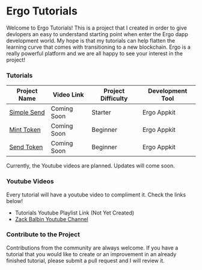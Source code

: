 # Ergo Tutorials

Welcome to Ergo Tutorials! This is a project that I created in order to give devlopers an easy to understand starting point when enter the Ergo dapp development world. My hope is that my tutorials can help flatten the learning curve that comes with transitioning to a new blockchain. Ergo is a really powerful platform and we are all happy to see your interest in the project!

### Tutorials

Project Name | Video Link | Project Difficulty | Development Tool |
| --- | --- | --- | --- |
| [Simple Send](https://github.com/zackbalbin/ErgoTutorials/tree/master/simplesend) | Coming Soon | Starter | Ergo Appkit |
| [Mint Token](https://github.com/zackbalbin/ErgoTutorials/tree/master/minttoken) | Coming Soon | Beginner | Ergo Appkit |
| [Send Token](https://github.com/zackbalbin/ErgoTutorials/tree/master/sendtoken) | Coming Soon | Beginner | Ergo Appkit |

Currently, the Youtube videos are planned. Updates will come soon.

### Youtube Videos

Every tutorial will have a youtube video to compliment it. Check the links below!

- Tutorials Youtube Playlist Link (Not Yet Created)
- [Zack Balbin Youtube Channel](https://www.youtube.com/channel/UCUepypCowgIudNpfbJKPrxw)


### Contribute to the Project

Contributions from the community are always welcome. If you have a tutorial that you would like to create or an improvement in an already finished tutorial, please submit a pull request and I will review it. 

